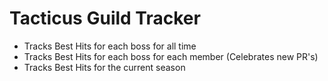 # Tacticus Guild Tracker

- Tracks Best Hits for each boss for all time
- Tracks Best Hits for each boss for each member (Celebrates new PR's)
- Tracks Best Hits for the current season
